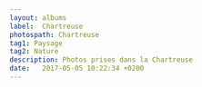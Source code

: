 ```yaml
---
layout: albums
label:  Chartreuse
photospath: Chartreuse
tag1: Paysage
tag2: Nature
description: Photos prises dans la Chartreuse
date:   2017-05-05 10:22:34 +0200
---
```

